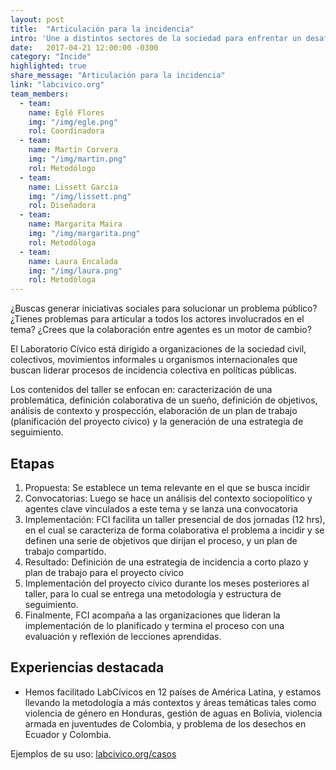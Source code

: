 ```yaml
---
layout: post
title:  "Articulación para la incidencia"
intro: 'Une a distintos sectores de la sociedad para enfrentar un desafío común desde la acción colectiva.'
date:   2017-04-21 12:00:00 -0300
category: "Incide"
highlighted: true
share_message: "Articulación para la incidencia"
link: "labcivico.org"
team_members:
  - team:
    name: Eglé Flores
    img: "/img/egle.png"
    rol: Coordinadora
  - team:
    name: Martín Corvera
    img: "/img/martin.png"
    rol: Metodólogo
  - team:
    name: Lissett García
    img: "/img/lissett.png"
    rol: Diseñadora
  - team:
    name: Margarita Maira
    img: "/img/margarita.png"
    rol: Metodóloga
  - team:
    name: Laura Encalada
    img: "/img/laura.png"
    rol: Metodóloga
---
```

¿Buscas generar iniciativas sociales para solucionar un problema público? ¿Tienes problemas para articular a todos los actores involucrados en el tema? ¿Crees que la colaboración entre agentes es un motor de cambio?

El Laboratorio Cívico está dirigido a organizaciones de la sociedad civil, colectivos, movimientos informales u organismos internacionales que buscan liderar procesos de incidencia colectiva en políticas públicas.

Los contenidos del taller se enfocan en: caracterización de una problemática, definición colaborativa de un sueño, definición de objetivos, análisis de contexto y prospección, elaboración de un plan de trabajo (planificación del proyecto cívico) y la generación de una estrategia de seguimiento.

## Etapas
1. Propuesta: Se establece un tema relevante en el que se busca incidir
2. Convocatorias: Luego se hace un análisis del contexto sociopolítico y agentes clave vinculados a este tema y se lanza una convocatoria
3. Implementación: FCI facilita un taller presencial de dos jornadas (12 hrs), en el cual se caracteriza de forma colaborativa el problema a incidir y se definen una serie de objetivos que dirijan el proceso, y un plan de trabajo compartido.
4. Resultado: Definición de una estrategia de incidencia a corto plazo y plan de trabajo para el proyecto cívico
5. Implementación del proyecto cívico durante los meses posteriores al taller, para lo cual se entrega una metodología y estructura de seguimiento.
6. Finalmente, FCI acompaña a las organizaciones que lideran la implementación de lo planificado y termina el proceso con una evaluación y reflexión de lecciones aprendidas.

## Experiencias destacada
- Hemos facilitado LabCívicos en 12 países de América Latina, y estamos llevando la metodología a más contextos y áreas temáticas tales como violencia de género en Honduras, gestión de aguas en Bolivia, violencia armada en juventudes de Colombia, y problema de los desechos en Ecuador y Colombia.


Ejemplos de su uso: [labcivico.org/casos](https://labcivico.org/casos.html)
